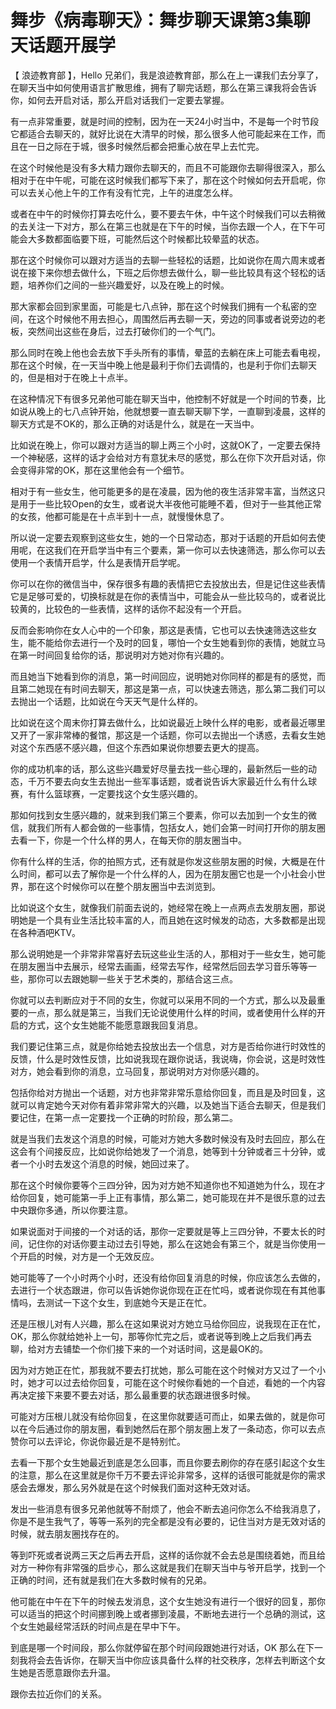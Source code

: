 # 舞步《病毒聊天》：舞步聊天课第3集聊天话题开展学

【 浪迹教育部 】，Hello 兄弟们，我是浪迹教育部，那么在上一课我们去分享了，在聊天当中如何使用语言扩散思维，拥有了聊完话题，那么在第三课我将会告诉你，如何去开启对话，那么开启对话我们一定要去掌握。

有一点非常重要，就是时间的控制，因为在一天24小时当中，不是每一个时节段它都适合去聊天的，就好比说在大清早的时候，那么很多人他可能起来在工作，而且在一日之际在于城，很多时候然后都会把重心放在早上去忙完。

在这个时候他是没有多大精力跟你去聊天的，而且不可能跟你去聊得很深入，那么相对于在中午呢，可能在这时候我们都写下来了，那在这个时候如何去开启呢，你可以去关心他上午的工作有没有忙完，上午的进度怎么样。

或者在中午的时候你打算去吃什么，要不要去午休，中午这个时候我们可以去稍微的去关注一下对方，那么在第三也就是在下午的时候，当你去跟一个人，在下午可能会大多数都面临要下班，可能然后这个时候都比较晕蓝的状态。

那在这个时候你可以跟对方适当的去聊一些轻松的话题，比如说你在周六周末或者说在接下来你想去做什么，下班之后你想去做什么，聊一些比较具有这个轻松的话题，培养你们之间的一些兴趣爱好，以及在晚上的时候。

那大家都会回到家里面，可能是七八点钟，那在这个时候我们拥有一个私密的空间，在这个时候他不用去担心，周围然后再去聊一天，旁边的同事或者说旁边的老板，突然间出这些在身后，过去打破你们的一个气门。

那么同时在晚上他也会去放下手头所有的事情，晕蓝的去躺在床上可能去看电视，那在这个时候，在一天当中晚上他是最利于你们去调情的，也是利于你们去聊天的，但是相对于在晚上十点半。

在这种情况下有很多兄弟他可能在聊天当中，他控制不好就是一个时间的节奏，比如说从晚上的七八点钟开始，他就想要一直去聊天聊下学，一直聊到凌晨，这样的聊天方式是不OK的，那么正确的对话是什么，就是在一天当中。

比如说在晚上，你可以跟对方适当的聊上两三个小时，这就OK了，一定要去保持一个神秘感，这样的话才会给对方有意犹未尽的感觉，那么在你下次开启对话，你会变得非常的OK，那在这里他会有一个细节。

相对于有一些女生，他可能更多的是在凌晨，因为他的夜生活非常丰富，当然这只是用于一些比较Open的女生，或者说大半夜他可能睡不着，但对于一些其他正常的女孩，他都可能是在十点半到十一点，就慢慢休息了。

所以说一定要去观察到这些女生，她的一个日常动态，那对于话题的开启如何去使用呢，在这我们在开启学当中有三个要素，第一你可以去快速筛选，那么你可以去使用一个表情开启学，什么是表情开启学呢。

你可以在你的微信当中，保存很多有趣的表情把它去投放出去，但是记住这些表情它是足够可爱的，切换标就是在你的表情当中，可能会从一些比较乌的，或者说比较黄的，比较色的一些表情，这样的话你不起没有一个开启。

反而会影响你在女人心中的一个印象，那这是表情，它也可以去快速筛选这些女生，能不能给你去进行一个及时的回复，哪怕一个女生她看到你的表情，她就立马在第一时间回复给你的话，那说明对方她对你有兴趣的。

而且她当下她看到你的消息，第一时间回应，说明她对你同样的都是有的感觉，而且第二她现在有时间去聊天，那这是第一点，可以快速去筛选，那么第二我们可以去抛出一个话题，比如说在今天天气是什么样的。

比如说在这个周末你打算去做什么，比如说最近上映什么样的电影，或者最近哪里又开了一家非常棒的餐馆，那这是一个话题，你可以去抛出一个诱惑，去看女生她对这个东西感不感兴趣，但这个东西如果说你想要去更大的提高。

你的成功机率的话，那么这些兴趣爱好尽量去找一些心理的，最新然后一些的动态，千万不要去向女生去抛出一些军事话题，或者说告诉大家最近什么有什么球赛，有什么篮球赛，一定要找这个女生感兴趣的。

那如何找到女生感兴趣的，就来到我们第三个要素，你可以去加到一个女生的微信，就我们所有人都会做的一些事情，包括女人，她们会第一时间打开你的朋友圈去看一下，你是一个什么样的男人，在每天你的朋友圈当中。

你有什么样的生活，你的拍照方式，还有就是你发这些朋友圈的时候，大概是在什么时间，都可以去了解你是一个什么样的人，因为在朋友圈它也是一个小社会小世界，那在这个时候你可以在整个朋友圈当中去浏览到。

比如说这个女生，就像我们前面去说的，她经常在晚上一点两点去发朋友圈，那说明她是一个具有业生活比较丰富的人，而且她在这时候发的动态，大多数都是出现在各种酒吧KTV。

那么说明她是一个非常非常喜好去玩这些业生活的人，那相对于一些女生，她可能在朋友圈当中去展示，经常去画画，经常去写作，经常然后回去学习音乐等等一些，那你可以去跟她聊一些关于艺术类的，那结合这三点。

你就可以去判断应对于不同的女生，你就可以采用不同的一个方式，那么以及最重要的一点，那么就是第三，当我们无论说使用什么样的时间，或者使用什么样的开启的方式，这个女生她能不能愿意跟我回复消息。

我们要记住第三点，就是你给她去投放出去一个信息，对方是否给你进行时效性的反馈，什么是时效性反馈，比如说我现在跟你说话，我说嗨，你会说，这是时效性对方，她会看到你的消息，立马回复，那说明对方对你感兴趣的。

包括你给对方抛出一个话题，对方也非常非常乐意给你回复，而且是及时回复，这就可以肯定她今天对你有着非常非常大的兴趣，以及她当下适合去聊天，但是我们要记住，在第一点一定要找一个正确的时阶段，那么第二。

就是当我们去发这个消息的时候，可能对方她大多数时候没有及时去回应，那么在这会有个间接反应，比如说你给她发了一个消息，她等到十分钟或者三十分钟，或者一个小时去发这个消息的时候，她回过来了。

那在这个时候你要等个三四分钟，因为对方她不知道你也不知道她为什么，现在才给你回复，她可能第一手上正有事情，那么第二，她可能现在并不是很乐意的过去中央跟你多通，所以你要注意。

如果说面对于间接的一个对话的话，那你一定要就是等上三四分钟，不要太长的时间，记住你的对话你要主动过去引导她，那么在这她会有第三个，就是当你使用一个开启的时候，对方是一个无效反应。

她可能等了一个小时两个小时，还没有给你回复消息的时候，你应该怎么去做的，去进行一个状态跟进，你可以告诉她你说你现在正在忙吗，或者说你现在有其他事情吗，去测试一下这个女生，到底她今天是正在忙。

还是压根儿对有人兴趣，那么在这如果说对方她立马给你回应，说我现在正在忙，OK，那么你就给她补上一句，那等你忙完之后，或者说等到晚上之后我们再去聊，给对方去铺垫一个你们接下来的一个对话时间，这是最OK的。

因为对方她正在忙，那我就不要去打扰她，那么可能在这个时候对方又过了一个小时，她才可以过去给你回复，可能在这个时候你看她的一个自述，看她的一个内容再决定接下来要不要去对话，那么最重要的状态跟进很多时候。

可能对方压根儿就没有给你回复，在这里你就要适可而止，如果去做的，就是你可以在今后通过你的朋友圈，看到她然后在那个朋友圈上发了一条动态，你可以去点赞你可以去评论，你说你最近是不是特别忙。

去看一下那个女生她最近到底是怎么回事，而且你要去刷你的存在感引起这个女生的注意，那么在这里就是你千万不要去评论非常多，这样的话很可能就是你的需求感会去爆发，那么另外就是在这个时候我们面对这种无效对话。

发出一些消息有很多兄弟他就等不耐烦了，他会不断去追问你怎么不给我消息了，你是不是生我气了，等等一系列的完全都是没有必要的，记住当对方是无效对话的时候，就去朋友圈找存在的。

等到吓死或者说两三天之后再去开启，这样的话你就不会去总是围绕着她，而且给对方一种你有非常强的启步心，那么这就是我们在聊天当中与爷开启学，找到一个正确的时间，还有就是我们在大多数时候有的兄弟。

他可能在中午在下午的时候去发消息，这个女生她没有进行一个很好的回复，那你可以适当的把这个时间挪到晚上或者挪到凌晨，不断地去进行一个总确的测试，这个女生她最经常活跃的时间点是在早中下午。

到底是哪一个时间段，那么你就停留在那个时间段跟她进行对话，OK 那么在下一刻我将会去告诉你，在聊天当中你应该具备什么样的社交秩序，怎样去判断这个女生她是否愿意跟你去升温。

跟你去拉近你们的关系。